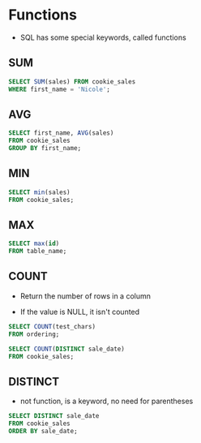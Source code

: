# Functions

- SQL has some special keywords, called functions


## SUM

```sql
SELECT SUM(sales) FROM cookie_sales
WHERE first_name = 'Nicole';
```

## AVG


```sql
SELECT first_name, AVG(sales)
FROM cookie_sales
GROUP BY first_name;
```

## MIN

```sql
SELECT min(sales)
FROM cookie_sales;
```

## MAX

```sql
SELECT max(id)
FROM table_name;
```

## COUNT

- Return the number of rows in a column

- If the value is NULL, it isn't counted

```sql
SELECT COUNT(test_chars)
FROM ordering;

SELECT COUNT(DISTINCT sale_date)
FROM cookie_sales;
```

## DISTINCT

- not function, is a keyword, no need for parentheses

```sql
SELECT DISTINCT sale_date
FROM cookie_sales
ORDER BY sale_date;
```
